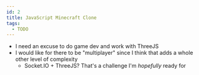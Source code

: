 ```yaml
---
id: 2
title: JavaScript Minecraft Clone
tags:
  - TODO
---
```



- I need an excuse to do game dev and work with ThreeJS
- I would like for there to be "multiplayer" since I think that adds a whole other level of complexity
  - Socket.IO + ThreeJS? That's a challenge I'm *hopefully* ready for

<!--more-->

